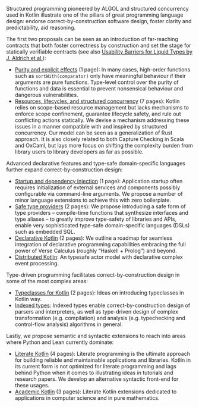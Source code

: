 Structured programming pioneered by ALGOL and
structured concurrency used in Kotlin
illustrate one of the pillars of great programming language design:
endorse correct-by-construction software design, foster clarity and predictability, aid reasoning.

The first two proposals can be seen as an introduction of far-reaching contracts 
that both foster correctness by construction and set the stage for statically
verifiable contracts
(see also [Usability Barriers for Liquid Types by J. Aldrich et al.](https://dl.acm.org/doi/10.1145/3729327)):
- [Purity and explicit effects](kotlin_purity.pdf) (1 page):
  In many cases, high-order functions such as `sortWith(comparator)`
  only have meaningful behaviour if their arguments are pure functions.
  Type-level control over the purity of functions
  and data is essential to prevent nonsensical behaviour and dangerous vulnerabilities.
- [Resources, lifecycles, and structured concurrency](kotlin_objects.pdf) (7 pages):
  Kotlin relies on scope-based resource management 
  but lacks mechanisms to enforce scope confinement, guarantee lifecycle safety, and rule out conflicting actions
  statically.
  We devise a mechanism addressing these issues in a manner compatible with and inspired by structured concurrency.
  Our model can be seen as a generalization of Rust approach.
  It is also closely related to both Capture Checking in Scala and OxCaml,
  but lays more focus on shifting the complexity burden from library users to library developers as far as possible.

Advanced declarative features and type-safe domain-specific languages further expand
correct-by-construction design:
- [Startup and dependency injection](kotlin_startup.pdf) (1 page):
  Application startup often requires initialization of external
  services and components possibly configurable via command-line arguments.
  We propose a number of minor language extensions to achieve this with zero boilerplate. 
- [Safe type providers](kotlin_meta.pdf) (2 pages):
  We propose introducing a safe form of type providers – compile-time functions
  that synthesize interfaces and type aliases – to greatly improve type-safety of libraries and APIs, enable very 
  sophisticated type-safe domain-specific languages (DSLs) such as embedded SQL.
- [Declarative Kotlin](kotlin_declarative.pdf) (2 pages):
  We outline a roadmap for seamless integration of declarative programming
  capabilities embracing the full power of Verse Calculus (roughly “Haskell + Prolog”) and beyond.
- [Distributed Kotlin](kotlin_actors.pdf): An typesafe actor model with declarative complex event processing.

Type-driven programming facilitates correct-by-construction design in some of the most complex areas:
- [Typeclasses for Kotlin](kotlin_typeclasses.pdf) (2 pages): Ideas on introducing typeclasses in Kotlin way.
- [Indexed types](kotlin_families.pdf):
  Indexed types enable correct-by-construction design of parsers and interpreters, as well as type-driven design of 
  complex transformation (e.g. compilation) and analysis
  (e.g. typechecking and control-flow analysis) algorithms in general.
  
Lastly, we propose semantic and syntactic extensions to reach into areas where Python and Lean currently dominate:
- [Literate Kotlin](kotlin_literate.pdf) (4 pages):
  Literate programming is the ultimate approach for building reliable and maintainable applications and libraries.
  Kotlin in its current form is not optimized for literate programming and lags
  behind Python when it comes to illustrating ideas in tutorials and research papers.
  We develop an alternative syntactic front-end for these usages.
- [Academic Kotlin](kotlin_academic.pdf) (3 pages):
  Literate Kotlin extensions dedicated to applications in computer science and in pure mathematics.